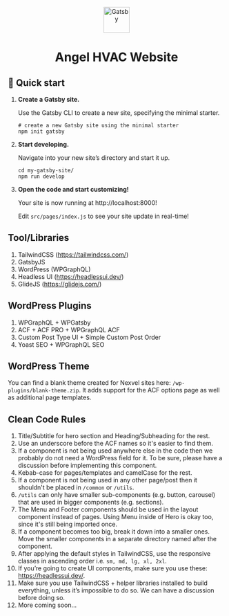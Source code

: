 <p align="center">
  <a href="https://www.gatsbyjs.com/?utm_source=starter&utm_medium=readme&utm_campaign=minimal-starter">
    <img alt="Gatsby" src="https://www.gatsbyjs.com/Gatsby-Monogram.svg" width="60" />
  </a>
</p>
<h1 align="center">
  Angel HVAC Website
</h1>

## 🚀 Quick start

1.  **Create a Gatsby site.**

    Use the Gatsby CLI to create a new site, specifying the minimal starter.

    ```shell
    # create a new Gatsby site using the minimal starter
    npm init gatsby
    ```

2.  **Start developing.**

    Navigate into your new site’s directory and start it up.

    ```shell
    cd my-gatsby-site/
    npm run develop
    ```

3.  **Open the code and start customizing!**

    Your site is now running at http://localhost:8000!

    Edit `src/pages/index.js` to see your site update in real-time!


## Tool/Libraries
1. TailwindCSS (https://tailwindcss.com/)
2. GatsbyJS
3. WordPress (WPGraphQL)
4. Headless UI (https://headlessui.dev/)
5. GlideJS (https://glidejs.com/)


## WordPress Plugins

1. WPGraphQL + WPGatsby
2. ACF + ACF PRO + WPGraphQL ACF
3. Custom Post Type UI + Simple Custom Post Order
4. Yoast SEO + WPGraphQL SEO


## WordPress Theme

You can find a blank theme created for Nexvel sites here: `/wp-plugins/blank-theme.zip`. It adds support for the ACF options page as well as additional page templates.


## Clean Code Rules

1. Title/Subtitle for hero section and Heading/Subheading for the rest.
2. Use an underscore before the ACF names so it's easier to find them.
3. If a component is not being used anywhere else in the code then we probably do not need a WordPress field for it. To be sure, please have a discussion before implementing this component.
4. Kebab-case for pages/templates and camelCase for the rest.
5. If a component is not being used in any other page/post then it shouldn't be placed in `/common` or `/utils`.
6. `/utils` can only have smaller sub-components (e.g. button, carousel) that are used in bigger components (e.g. sections).
7. The Menu and Footer components should be used in the layout component instead of pages. Using Menu inside of Hero is okay too, since it's still being imported once.
8. If a component becomes too big, break it down into a smaller ones. Move the smaller components in a separate directory named after the component.
9. After applying the default styles in TailwindCSS, use the responsive classes in ascending order i.e. `sm, md, lg, xl, 2xl`.
10. If you’re going to create UI components, make sure you use these: https://headlessui.dev/.
11. Make sure you use TailwindCSS + helper libraries installed to build everything, unless it’s impossible to do so. We can have a discussion before doing so.
12. More coming soon...
